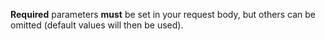 **Required** parameters **must** be set in your request body, but others can be omitted (default values will then be used).